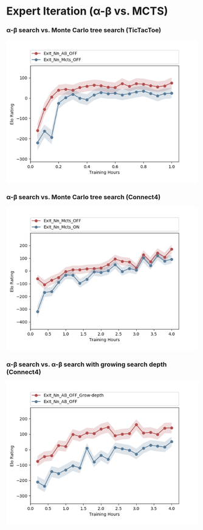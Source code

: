 # Expert Iteration (α-β vs. MCTS)

### α-β search vs. Monte Carlo tree search (TicTacToe)

![logo](./diagrams/1.png?raw=true)

### α-β search vs. Monte Carlo tree search (Connect4)

![logo](./Diagrams/2.png?raw=true)

### α-β search vs. α-β search with growing search depth (Connect4)

![logo](./Diagrams/3.png?raw=true)
